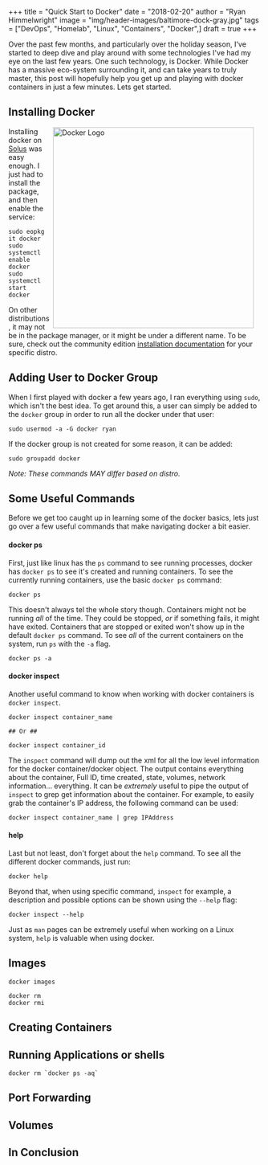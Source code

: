 +++
title  = "Quick Start to Docker"
date   = "2018-02-20"
author = "Ryan Himmelwright"
image  = "img/header-images/baltimore-dock-gray.jpg"
tags   = ["DevOps", "Homelab", "Linux", "Containers", "Docker",]
draft  = true
+++

Over the past few months, and particularly over the holiday season, I've started
to deep dive and play around with some technologies I've had my eye on the last
few years. One such technology, is Docker. While Docker has a massive eco-system
surrounding it, and can take years to truly master, this post will hopefully
help you get up and playing with docker containers in just a few minutes. Lets
get started.

<!--more-->



## Installing Docker

<img src="../../img/posts/docker-quickstart/docker-logo.png" style="max-width: 100%; width: 400px; float: right; margin: 0px 15px 5px 5px;" alt="Docker Logo" />

Installing docker on [Solus](https://solus-project.com) was easy enough. I just
had to install the package, and then enable the service:

```
sudo eopkg it docker
sudo systemctl enable docker
sudo systemctl start docker
```

On other distributions, it may not be in the package manager, or it might be
under a different name. To be sure, check out the community edition
[installation
documentation](https://docs.docker.com/install/linux/docker-ce/fedora/#set-up-the-repository)
for your specific distro.


## Adding User to Docker Group

When I first played with docker a few years ago, I ran everything using `sudo`,
which isn't the best idea. To get around this, a user can simply be added to the
`docker` group in order to run all the docker under that user:

```
sudo usermod -a -G docker ryan
```

If the docker group is not created for some reason, it can be added:

```
sudo groupadd docker
```

*Note: These commands MAY differ based on distro.*

## Some Useful Commands

Before we get too caught up in learning some of the docker basics, lets just go
over a few useful commands that make navigating docker a bit easier.


#### docker ps

First, just like linux has the `ps` command to see running processes, docker has
`docker ps` to see it's created and running containers. To see the currently
running containers, use the basic `docker ps` command:

```
docker ps
```

This doesn't always tel the whole story though. Containers might not be running
*all* of the time. They could be stopped, *or* if something fails, it might have
exited. Containers that are stopped or exited won't show up in the default
`docker ps` command. To see *all* of the current containers on the system, run
`ps` with the `-a` flag.

```
docker ps -a
```

#### docker inspect

Another useful command to know when working with docker containers is `docker
inspect`.

```
docker inspect container_name

## Or ##

docker inspect container_id
```

The `inspect` command will dump out the xml for all the low level information
for the docker container/docker object. The output contains everything about the
container, Full ID, time created, state, volumes, network information...
everything. It can be *extremely* useful to pipe the output of `inspect` to grep
get information about the container. For example, to easily grab the container's
IP address, the following command can be used:

```
docker inspect container_name | grep IPAddress
```

#### help

Last but not least, don't forget about the `help` command. To see all the
different docker commands, just run:

```
docker help
```

Beyond that, when using specific command, `inspect` for example, a description
and possible options can be shown using the `--help` flag:

```
docker inspect --help
```

Just as `man` pages can be extremely useful when working on a Linux system,
`help` is valuable when using docker.




## Images

```
docker images
```

```
docker rm
docker rmi
```

## Creating Containers

## Running Applications or shells

```
docker rm `docker ps -aq`
```

## Port Forwarding

## Volumes

## In Conclusion 



